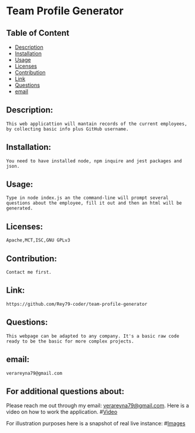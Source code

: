 
# Team Profile Generator


## Table of Content

- [Description](#Description)
- [Installation](#Installation)
- [Usage](#Usage)
- [Licenses](#Licenses)
- [Contribution](#Contribution)
- [Link](#Link)
- [Questions](#Questions)
- [email](#email)

## Description:
    This web applicattion will mantain records of the current employees, by collecting basic info plus GitHub username. 
## Installation:
    You need to have installed node, npm inquire and jest packages and json.
## Usage:
    Type in node index.js an the command-line will prompt several questions about the employee, fill it out and then an html will be generated.
## Licenses:
    Apache,MCT,ISC,GNU GPLv3
## Contribution:
    Contact me first.
## Link:
    https://github.com/Rey79-coder/team-profile-generator
## Questions:
    This webpage can be adapted to any company. It's a basic raw code ready to be the basic for more complex projects.
## email:
    verareyna79@gmail.com

## For additional questions about:
   Please reach me out through my email: verareyna79@gmail.com.
   Here is a video on how to work the application.
#[Video](https://www.youtube.com/watch?v=S_z12I3c0U8&t=22s)

For illustration purposes here is a snapshot of real live instance:
#[Images](https://raw.githubusercontent.com/Rey79-coder/team-profile-generator/main/assets/img/sample.png)

